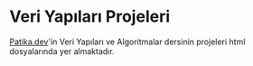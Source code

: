 # Veri Yapıları Projeleri
[Patika.dev](https://www.patika.dev/tr)'in Veri Yapıları ve Algoritmalar dersinin projeleri html dosyalarında yer almaktadır.